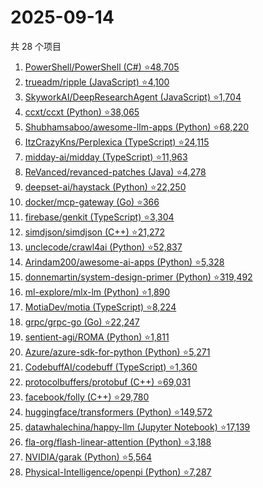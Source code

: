 # 2025-09-14

共 28 个项目

<!-- BEGIN GITHUB -->
<!-- 最后更新时间 2025-09-14 19:04:29 +0800 -->
1. [PowerShell/PowerShell (C#) ⭐48,705](https://github.com/PowerShell/PowerShell)
1. [trueadm/ripple (JavaScript) ⭐4,100](https://github.com/trueadm/ripple)
1. [SkyworkAI/DeepResearchAgent (JavaScript) ⭐1,704](https://github.com/SkyworkAI/DeepResearchAgent)
1. [ccxt/ccxt (Python) ⭐38,065](https://github.com/ccxt/ccxt)
1. [Shubhamsaboo/awesome-llm-apps (Python) ⭐68,220](https://github.com/Shubhamsaboo/awesome-llm-apps)
1. [ItzCrazyKns/Perplexica (TypeScript) ⭐24,115](https://github.com/ItzCrazyKns/Perplexica)
1. [midday-ai/midday (TypeScript) ⭐11,963](https://github.com/midday-ai/midday)
1. [ReVanced/revanced-patches (Java) ⭐4,278](https://github.com/ReVanced/revanced-patches)
1. [deepset-ai/haystack (Python) ⭐22,250](https://github.com/deepset-ai/haystack)
1. [docker/mcp-gateway (Go) ⭐366](https://github.com/docker/mcp-gateway)
1. [firebase/genkit (TypeScript) ⭐3,304](https://github.com/firebase/genkit)
1. [simdjson/simdjson (C++) ⭐21,272](https://github.com/simdjson/simdjson)
1. [unclecode/crawl4ai (Python) ⭐52,837](https://github.com/unclecode/crawl4ai)
1. [Arindam200/awesome-ai-apps (Python) ⭐5,328](https://github.com/Arindam200/awesome-ai-apps)
1. [donnemartin/system-design-primer (Python) ⭐319,492](https://github.com/donnemartin/system-design-primer)
1. [ml-explore/mlx-lm (Python) ⭐1,890](https://github.com/ml-explore/mlx-lm)
1. [MotiaDev/motia (TypeScript) ⭐8,224](https://github.com/MotiaDev/motia)
1. [grpc/grpc-go (Go) ⭐22,247](https://github.com/grpc/grpc-go)
1. [sentient-agi/ROMA (Python) ⭐1,811](https://github.com/sentient-agi/ROMA)
1. [Azure/azure-sdk-for-python (Python) ⭐5,271](https://github.com/Azure/azure-sdk-for-python)
1. [CodebuffAI/codebuff (TypeScript) ⭐1,360](https://github.com/CodebuffAI/codebuff)
1. [protocolbuffers/protobuf (C++) ⭐69,031](https://github.com/protocolbuffers/protobuf)
1. [facebook/folly (C++) ⭐29,780](https://github.com/facebook/folly)
1. [huggingface/transformers (Python) ⭐149,572](https://github.com/huggingface/transformers)
1. [datawhalechina/happy-llm (Jupyter Notebook) ⭐17,139](https://github.com/datawhalechina/happy-llm)
1. [fla-org/flash-linear-attention (Python) ⭐3,188](https://github.com/fla-org/flash-linear-attention)
1. [NVIDIA/garak (Python) ⭐5,564](https://github.com/NVIDIA/garak)
1. [Physical-Intelligence/openpi (Python) ⭐7,287](https://github.com/Physical-Intelligence/openpi)
<!-- END GITHUB -->